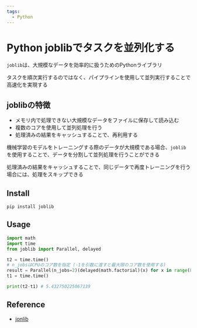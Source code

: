 ```yaml
---
tags:
  - Python
---
```


# Python joblibでタスクを並列化する

`joblib`は、大規模なデータを効率的に扱うためのPythonライブラリ

タスクを順次実行するのではなく、パイプラインを使用して並列実行することで高速化を実現する

## joblibの特徴

- メモリ内で処理できない大規模なデータをファイルに保存して読み込む
- 複数のコアを使用して並列処理を行う
- 処理済みの結果をキャッシュすることで、再利用する

機械学習のモデルをトレーニングする際のデータが大規模である場合、`joblib`を使用することで、データを分割して並列処理を行うことができる

処理済みの結果をキャッシュすることで、同じデータで再度トレーニングを行う場合には、処理をスキップできる

## Install

```
pip install joblib
```

## Usage
```py
import math
import time
from joblib import Parallel, delayed

t2 = time.time()
# n_jobsはCPUのコア数を指定 (-1を引数に渡すと最大限のコア数を使用する)
result = Parallel(n_jobs=2)(delayed(math.factorial)(x) for x in range(8000))
t1 = time.time()

print(t2-t1) # 5.432750225067139
```

## Reference
- [jonlib](https://joblib.readthedocs.io/en/latest/)
